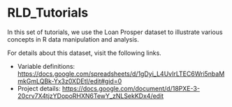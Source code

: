 # RLD_Tutorials

In this set of tutorials, we use the Loan Prosper dataset to illustrate various concepts in R data manipulation and analysis.

For details about this dataset, visit the following links.

- Variable definitions: https://docs.google.com/spreadsheets/d/1gDyi_L4UvIrLTEC6Wri5nbaMmkGmLQBk-Yx3z0XDEtI/edit#gid=0
- Project details: https://docs.google.com/document/d/18PXE-3-20crv7X4tjzYDopoRHXN6TewY_zNLSekKDx4/edit
